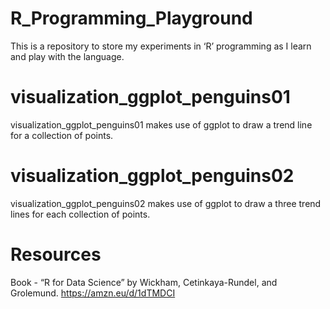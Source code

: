 # R_Programming_Playground
This is a repository to store my experiments in ‘R’ programming as I learn and play with the language. 

# visualization_ggplot_penguins01
visualization_ggplot_penguins01 makes use of ggplot to draw a trend line for a collection of points.

# visualization_ggplot_penguins02
visualization_ggplot_penguins02 makes use of ggplot to draw a three trend lines for each collection of points.


# Resources
Book - “R for Data Science” by Wickham, Cetinkaya-Rundel, and Grolemund.
https://amzn.eu/d/1dTMDCI

